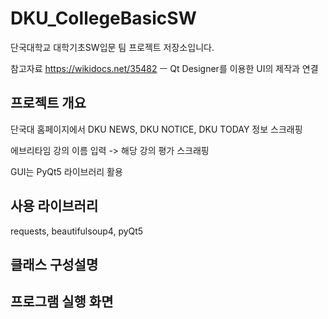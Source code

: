 # DKU_CollegeBasicSW
단국대학교 대학기초SW입문 팀 프로젝트 저장소입니다.

참고자료
https://wikidocs.net/35482 ㅡ Qt Designer를 이용한 UI의 제작과 연결

## 프로젝트 개요
단국대 홈페이지에서 DKU NEWS, DKU NOTICE, DKU TODAY 정보 스크래핑

에브리타임 강의 이름 입력 -> 해당 강의 평가 스크래핑

GUI는 PyQt5 라이브러리 활용

## 사용 라이브러리
requests, beautifulsoup4, pyQt5

## 클래스 구성설명

## 프로그램 실행 화면